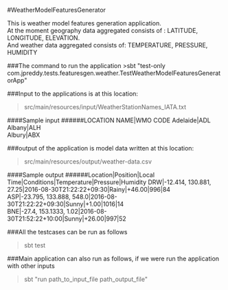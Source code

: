 #WeatherModelFeaturesGenerator
<p>This is weather model features generation application.<br>
At the moment geography data aggregated consists of : LATITUDE, LONGITUDE, ELEVATION. <br>
And weather data aggregated consists of: TEMPERATURE, PRESSURE, HUMIDITY <br>
</p>
###The command to run the application
>sbt "test-only com.jpreddy.tests.featuresgen.weather.TestWeatherModelFeaturesGeneratorApp"

###Input to the applications is at this location:
>src/main/resources/input/WeatherStationNames_IATA.txt

####Sample input
######LOCATION NAME|WMO CODE
Adelaide|ADL <br>
Albany|ALH <br>
Albury|ABX <br> 

###output of the application is model data written at this location:
>src/main/resources/output/weather-data.csv

####Sample output
######Location|Position|Local Time|Conditions|Temperature|Pressure|Humidity
DRW|-12.414, 130.881, 27.25|2016-08-30T21:22:22+09:30|Rainy|+46.00|996|84 <br>
ASP|-23.795, 133.888, 548.0|2016-08-30T21:22:22+09:30|Sunny|+1.00|1016|14 <br>
BNE|-27.4, 153.1333, 1.02|2016-08-30T21:52:22+10:00|Sunny|+26.00|997|52 <br>

###All the testcases can be run as follows
>sbt test

###Main application can also run as follows, if we were run the application with other inputs
>sbt "run path_to_input_file path_output_file"

